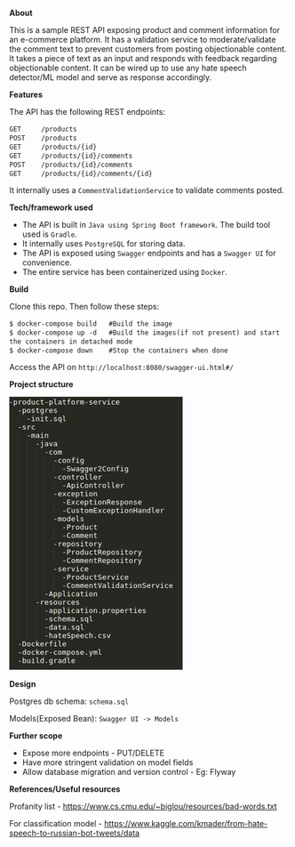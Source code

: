 **About**


This is a sample REST API exposing product and comment information for an e-commerce platform. It has a validation service to moderate/validate the comment text to prevent customers from posting objectionable content. It takes a piece of text as an input and responds with feedback regarding objectionable content. It can be wired up to use any hate speech detector/ML model and serve as response accordingly.

**Features**

The API has the following REST endpoints:
```
GET     /products
POST    /products
GET     /products/{id}
GET     /products/{id}/comments
POST    /products/{id}/comments
GET     /products/{id}/comments/{id}
```

It internally uses a `CommentValidationService` to validate comments posted.

**Tech/framework used**

- The API is built in `Java using Spring Boot framework`. The build tool used is `Gradle`.
- It internally uses `PostgreSQL` for storing data.
- The API is exposed using `Swagger` endpoints and has a `Swagger UI` for convenience.
- The entire service has been containerized using `Docker`.

**Build**

Clone this repo. Then follow these steps:
```
$ docker-compose build   #Build the image
$ docker-compose up -d   #Build the images(if not present) and start the containers in detached mode
$ docker-compose down    #Stop the containers when done
```
Access the API on `http://localhost:8080/swagger-ui.html#/`

**Project structure**

![Project structure](images/ps.png)

**Design**

Postgres db schema: `schema.sql`

Models(Exposed Bean): `Swagger UI -> Models`

**Further scope**
- Expose more endpoints - PUT/DELETE
- Have more stringent validation on model fields
- Allow database migration and version control - Eg: Flyway


**References/Useful resources**

Profanity list - https://www.cs.cmu.edu/~biglou/resources/bad-words.txt

For classification model - https://www.kaggle.com/kmader/from-hate-speech-to-russian-bot-tweets/data
